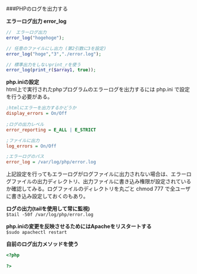 ###PHPのログを出力する

**エラーログ出力 error_log**  
~~~php
//　エラーログ出力
error_log("hogehoge");

// 任意のファイルにし出力 (第2引数に3を設定)
error_log("hoge","3","./error.log");

// 標準出力をしないprint_rを使う
error_log(print_r($array1, true));
~~~

<!-- log:: logs::  -->
**php.iniの設定**  
html上で実行されたphpプログラムのエラーログを出力するには php.ini で設定を行う必要がある。

~~~ini
;htmlにエラーを出力するかどうか
display_errors = On/Off
  
;ログの出力レベル
error_reporting = E_ALL | E_STRICT

;ファイルに出力
log_errors = On/Off

;エラーログのパス
error_log = /var/log/php/error.log
~~~
上記設定を行ってもエラーログがログファイルに出力されない場合は、エラーログファイルの出力ディレクトリ、出力ファイルに書き込み権限が設定されているか確認してみる。ログファイルのディレクトリを丸ごと chmod 777 で全ユーザに書き込み設定しておくのもあり。


**ログの出力(tailを使用して常に監視)**  
`$tail -50f /var/log/php/error.log`

**php.iniの変更を反映させるためにはApacheをリスタートする**  
`$sudo apachectl restart`

**自前のログ出力メソッドを使う**
~~~php
<?php
  
?>
~~~